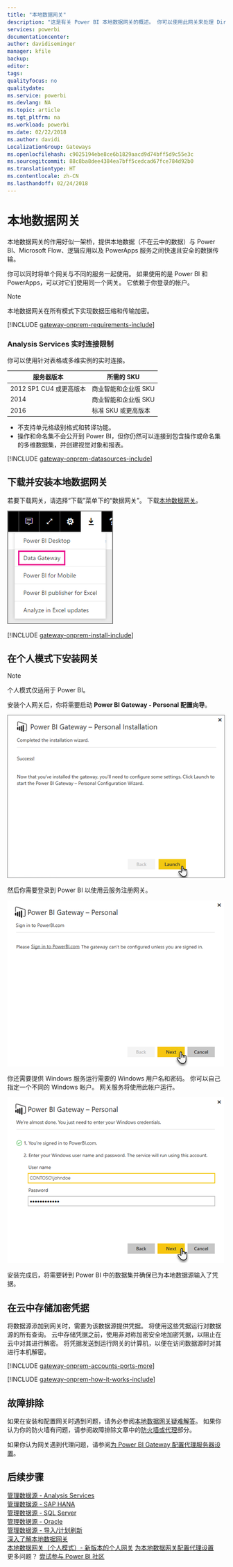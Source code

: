 ```yaml
---
title: "本地数据网关"
description: "这是有关 Power BI 本地数据网关的概述。 你可以使用此网关来处理 DirectQuery 数据源。 还可以使用此网关刷新具有本地数据的云数据集。"
services: powerbi
documentationcenter: 
author: davidiseminger
manager: kfile
backup: 
editor: 
tags: 
qualityfocus: no
qualitydate: 
ms.service: powerbi
ms.devlang: NA
ms.topic: article
ms.tgt_pltfrm: na
ms.workload: powerbi
ms.date: 02/22/2018
ms.author: davidi
LocalizationGroup: Gateways
ms.openlocfilehash: c9025194ebe8ce6b1829aacd9d74bff5d9c55e3c
ms.sourcegitcommit: 88c8ba8dee4384ea7bff5cedcad67fce784d92b0
ms.translationtype: HT
ms.contentlocale: zh-CN
ms.lasthandoff: 02/24/2018
---
```

# <a name="on-premises-data-gateway"></a>本地数据网关
本地数据网关的作用好似一架桥，提供本地数据（不在云中的数据）与 Power BI、Microsoft Flow、逻辑应用以及 PowerApps 服务之间快速且安全的数据传输。

你可以同时将单个网关与不同的服务一起使用。 如果使用的是 Power BI 和 PowerApps，可以对它们使用同一个网关。 它依赖于你登录的帐户。

> [!NOTE]
> 本地数据网关在所有模式下实现数据压缩和传输加密。
> 
> 

<!-- Shared Requirements Include -->
[!INCLUDE [gateway-onprem-requirements-include](./includes/gateway-onprem-requirements-include.md)]

### <a name="limitations-of-analysis-services-live-connections"></a>Analysis Services 实时连接限制
你可以使用针对表格或多维实例的实时连接。

| **服务器版本** | **所需的 SKU** |
| --- | --- |
| 2012 SP1 CU4 或更高版本 |商业智能和企业版 SKU |
| 2014 |商业智能和企业版 SKU |
| 2016 |标准 SKU 或更高版本 |

* 不支持单元格级别格式和转译功能。
* 操作和命名集不会公开到 Power BI，但你仍然可以连接到包含操作或命名集的多维数据集，并创建视觉对象和报表。

<!-- Shared Install steps Include -->
[!INCLUDE [gateway-onprem-datasources-include](./includes/gateway-onprem-datasources-include.md)]

## <a name="download-and-install-the-on-premises-data-gateway"></a>下载并安装本地数据网关
若要下载网关，请选择“下载”菜单下的“数据网关”。 下载[本地数据网关](http://go.microsoft.com/fwlink/?LinkID=820925)。

![](media/service-gateway-onprem/powerbi-download-data-gateway.png)

<!-- Shared Install steps Include -->
[!INCLUDE [gateway-onprem-install-include](./includes/gateway-onprem-install-include.md)]

## <a name="install-the-gateway-in-personal-mode"></a>在个人模式下安装网关
> [!NOTE]
> 个人模式仅适用于 Power BI。
> 
> 

安装个人网关后，你将需要启动 **Power BI Gateway - Personal 配置向导**。

![](media/service-gateway-onprem/personal-gateway-launch-configuration.png)

然后你需要登录到 Power BI 以使用云服务注册网关。

![](media/service-gateway-onprem/personal-gateway-signin.png)

你还需要提供 Windows 服务运行需要的 Windows 用户名和密码。 你可以自己指定一个不同的 Windows 帐户。 网关服务将使用此帐户运行。

![](media/service-gateway-onprem/personal-gateway-windows-service.png)

安装完成后，将需要转到 Power BI 中的数据集并确保已为本地数据源输入了凭据。

<a name="credentials"></a>

## <a name="storing-encrypted-credentials-in-the-cloud"></a>在云中存储加密凭据
将数据源添加到网关时，需要为该数据源提供凭据。 将使用这些凭据运行对数据源的所有查询。 云中存储凭据之前，使用非对称加密安全地加密凭据，以阻止在云中对其进行解密。 将凭据发送到运行网关的计算机，以便在访问数据源时对其进行本机解密。

<!-- Account and Port information -->
[!INCLUDE [gateway-onprem-accounts-ports-more](./includes/gateway-onprem-accounts-ports-more.md)]

<!-- How the gateway works -->
[!INCLUDE [gateway-onprem-how-it-works-include](./includes/gateway-onprem-how-it-works-include.md)]

## <a name="troubleshooting"></a>故障排除
如果在安装和配置网关时遇到问题，请务必参阅[本地数据网关疑难解答](service-gateway-onprem-tshoot.md)。 如果你认为你的防火墙有问题，请参阅故障排除文章中的[防火墙或代理](service-gateway-onprem-tshoot.md#firewall-or-proxy)部分。

如果你认为网关遇到代理问题，请参阅[为 Power BI Gateway 配置代理服务器设置](service-gateway-proxy.md)。

## <a name="next-steps"></a>后续步骤
[管理数据源 - Analysis Services](service-gateway-enterprise-manage-ssas.md)  
[管理数据源 - SAP HANA](service-gateway-enterprise-manage-sap.md)  
[管理数据源 - SQL Server](service-gateway-enterprise-manage-sql.md)  
[管理数据源 - Oracle](service-gateway-onprem-manage-oracle.md)  
[管理数据源 - 导入/计划刷新](service-gateway-enterprise-manage-scheduled-refresh.md)  
[深入了解本地数据网关](service-gateway-onprem-indepth.md)  
[本地数据网关（个人模式）- 新版本的个人网关](service-gateway-personal-mode.md)
[为本地数据网关配置代理设置](service-gateway-proxy.md)  
更多问题？ [尝试参与 Power BI 社区](http://community.powerbi.com/)

